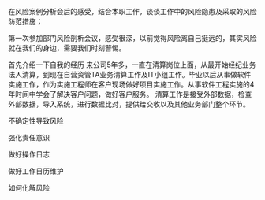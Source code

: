 在风险案例分析会后的感受，结合本职工作，谈谈工作中的风险隐患及采取的风险防范措施；

第一次参加部门风险剖析会议，感受很深，以前觉得风险离自己挺远的，其实风险就在我们的身边，需要我们时刻警惕。

首先介绍一下自我的经历
来公司5年多，一直在清算岗位上面，从最开始经纪业务法人清算，到现在自营资管TA业务清算工作及IT小组工作。毕业以后从事做软件实施工作，作为实施工程师在客户现场做好项目实施工作。从事软件工程实施的4年时间中学会了解决客户问题，做好客户服务。
清算工作是接受外部数据，检查外部数据，导入系统，进行数据比对，提供给交收以及其他业务部门整个环节。

不确定性导致风险



强化责任意识



做好操作日志



做好工作日历维护



如何化解风险
